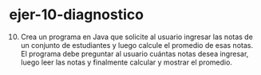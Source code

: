 # ejer-10-diagnostico
10.	Crea un programa en Java que solicite al usuario ingresar las notas de un conjunto de estudiantes y luego calcule el promedio de esas notas. El programa debe preguntar al usuario cuántas notas desea ingresar, luego leer las notas y finalmente calcular y mostrar el promedio.
